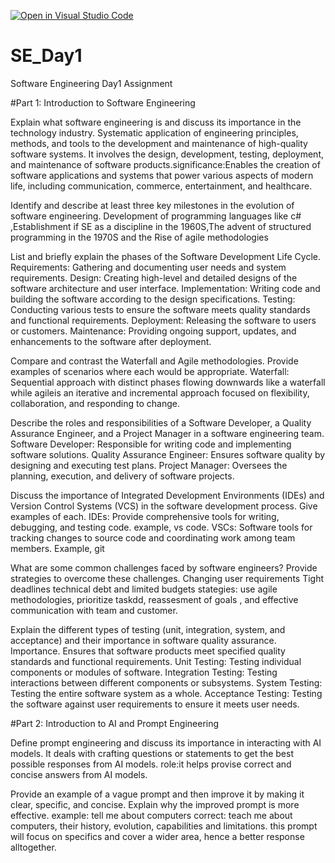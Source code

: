 [![Open in Visual Studio Code](https://classroom.github.com/assets/open-in-vscode-2e0aaae1b6195c2367325f4f02e2d04e9abb55f0b24a779b69b11b9e10269abc.svg)](https://classroom.github.com/online_ide?assignment_repo_id=18387871&assignment_repo_type=AssignmentRepo)
# SE_Day1
Software Engineering Day1 Assignment

#Part 1: Introduction to Software Engineering

Explain what software engineering is and discuss its importance in the technology industry.
Systematic application of engineering principles, methods, and tools to the development and maintenance of high-quality software systems. It involves the design, development, testing, deployment, and maintenance of software products.significance:Enables the creation of software applications and systems that power various aspects of modern life, including communication, commerce, entertainment, and healthcare.

Identify and describe at least three key milestones in the evolution of software engineering.
Development of programming languages like c# ,Establishment if SE as a discipline in the 1960S,The advent of structured programming in the 1970S and the Rise of agile methodologies

List and briefly explain the phases of the Software Development Life Cycle.
Requirements: Gathering and documenting user needs and system requirements.
Design: Creating high-level and detailed designs of the software architecture and user interface.
Implementation: Writing code and building the software according to the design specifications.
Testing: Conducting various tests to ensure the software meets quality standards and functional requirements.
Deployment: Releasing the software to users or customers.
Maintenance: Providing ongoing support, updates, and enhancements to the software after deployment.

Compare and contrast the Waterfall and Agile methodologies. Provide examples of scenarios where each would be appropriate.
Waterfall: Sequential approach with distinct phases flowing downwards like a waterfall while agileis an iterative and incremental approach focused on flexibility, collaboration, and responding to change.

Describe the roles and responsibilities of a Software Developer, a Quality Assurance Engineer, and a Project Manager in a software engineering team.
Software Developer: Responsible for writing code and implementing software solutions.
Quality Assurance Engineer: Ensures software quality by designing and executing test plans.
Project Manager: Oversees the planning, execution, and delivery of software projects.

Discuss the importance of Integrated Development Environments (IDEs) and Version Control Systems (VCS) in the software development process. Give examples of each.
IDEs: Provide comprehensive tools for writing, debugging, and testing code.
example, vs code.
VSCs: Software tools for tracking changes to source code and coordinating work among team members.
Example, git

What are some common challenges faced by software engineers? Provide strategies to overcome these challenges.
Changing user requirements
Tight deadlines
technical debt and limited budgets
stategies: use agile methodologies, prioritize taskdd, reassesment of goals , and effective communication with team and customer.

Explain the different types of testing (unit, integration, system, and acceptance) and their importance in software quality assurance.
Importance. Ensures that software products meet specified quality standards and functional requirements.
Unit Testing: Testing individual components or modules of software.
Integration Testing: Testing interactions between different components or subsystems.
System Testing: Testing the entire software system as a whole.
Acceptance Testing: Testing the software against user requirements to ensure it meets user needs.

#Part 2: Introduction to AI and Prompt Engineering

Define prompt engineering and discuss its importance in interacting with AI models.
It deals with crafting questions or statements to get the best possible responses from AI models. 
role:it helps provise correct and concise answers from AI models.

Provide an example of a vague prompt and then improve it by making it clear, specific, and concise. Explain why the improved prompt is more effective.
example: tell me about computers
correct: teach me about computers, their history, evolution, capabilities and  limitations.
  this prompt will focus on specifics and cover a wider area, hence a better response alltogether.
